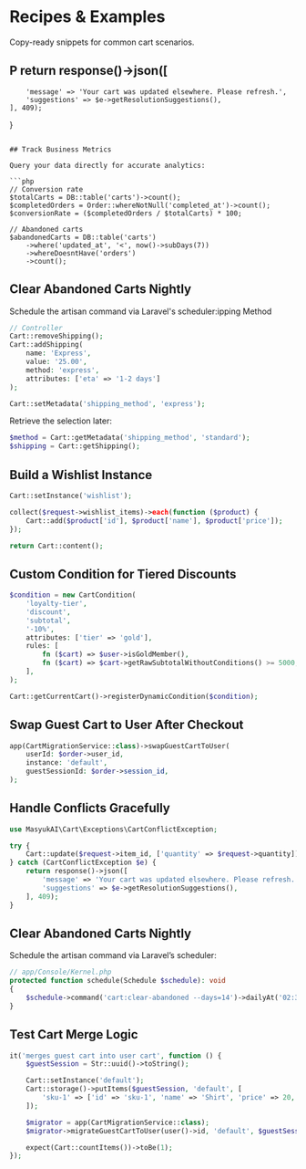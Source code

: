 # Recipes & Examples

Copy-ready snippets for common cart scenarios.

## P    return response()->json([
        'message' => 'Your cart was updated elsewhere. Please refresh.',
        'suggestions' => $e->getResolutionSuggestions(),
    ], 409);
}
```

## Track Business Metrics

Query your data directly for accurate analytics:

```php
// Conversion rate
$totalCarts = DB::table('carts')->count();
$completedOrders = Order::whereNotNull('completed_at')->count();
$conversionRate = ($completedOrders / $totalCarts) * 100;

// Abandoned carts
$abandonedCarts = DB::table('carts')
    ->where('updated_at', '<', now()->subDays(7))
    ->whereDoesntHave('orders')
    ->count();
```

## Clear Abandoned Carts Nightly

Schedule the artisan command via Laravel's scheduler:ipping Method

```php
// Controller
Cart::removeShipping();
Cart::addShipping(
    name: 'Express',
    value: '25.00',
    method: 'express',
    attributes: ['eta' => '1-2 days']
);

Cart::setMetadata('shipping_method', 'express');
```

Retrieve the selection later:

```php
$method = Cart::getMetadata('shipping_method', 'standard');
$shipping = Cart::getShipping();
```

## Build a Wishlist Instance

```php
Cart::setInstance('wishlist');

collect($request->wishlist_items)->each(function ($product) {
    Cart::add($product['id'], $product['name'], $product['price']);
});

return Cart::content();
```

## Custom Condition for Tiered Discounts

```php
$condition = new CartCondition(
    'loyalty-tier',
    'discount',
    'subtotal',
    '-10%',
    attributes: ['tier' => 'gold'],
    rules: [
        fn ($cart) => $user->isGoldMember(),
        fn ($cart) => $cart->getRawSubtotalWithoutConditions() >= 5000,
    ],
);

Cart::getCurrentCart()->registerDynamicCondition($condition);
```

## Swap Guest Cart to User After Checkout

```php
app(CartMigrationService::class)->swapGuestCartToUser(
    userId: $order->user_id,
    instance: 'default',
    guestSessionId: $order->session_id,
);
```

## Handle Conflicts Gracefully

```php
use MasyukAI\Cart\Exceptions\CartConflictException;

try {
    Cart::update($request->item_id, ['quantity' => $request->quantity]);
} catch (CartConflictException $e) {
    return response()->json([
        'message' => 'Your cart was updated elsewhere. Please refresh.',
        'suggestions' => $e->getResolutionSuggestions(),
    ], 409);
}
```

## Clear Abandoned Carts Nightly

Schedule the artisan command via Laravel’s scheduler:

```php
// app/Console/Kernel.php
protected function schedule(Schedule $schedule): void
{
    $schedule->command('cart:clear-abandoned --days=14')->dailyAt('02:30');
}
```

## Test Cart Merge Logic

```php
it('merges guest cart into user cart', function () {
    $guestSession = Str::uuid()->toString();

    Cart::setInstance('default');
    Cart::storage()->putItems($guestSession, 'default', [
        'sku-1' => ['id' => 'sku-1', 'name' => 'Shirt', 'price' => 20, 'quantity' => 1],
    ]);

    $migrator = app(CartMigrationService::class);
    $migrator->migrateGuestCartToUser(user()->id, 'default', $guestSession);

    expect(Cart::countItems())->toBe(1);
});
```
